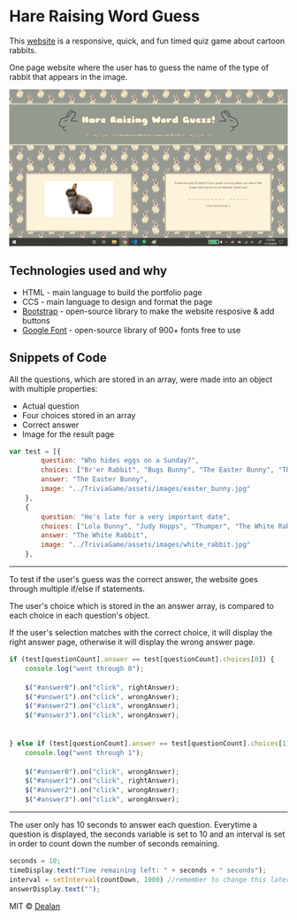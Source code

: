 # Hare Raising Word Guess

This [website](https://ddiongzon001.github.io/Word_Guess_Game/) is a responsive, quick, and fun timed quiz game about cartoon rabbits.

One page website where the user has to guess the name of the type of rabbit that appears in the image.

![wholepage](assets/images/wholepage.png)

## Technologies used and why
* HTML - main language to build the portfolio page
* CCS - main language to design and format the page
* [Bootstrap](https://getbootstrap.com/) - open-source library to make the website resposive & add buttons
* [Google Font](https://fonts.google.com/) - open-source library of 900+ fonts free to use

## Snippets of Code

All the questions, which are stored in an array, were made into an object with multiple properties:
* Actual question
* Four choices stored in an array
* Correct answer
* Image for the result page
```javascript
var test = [{
        question: "Who hides eggs on a Sunday?",
        choices: ["Br'er Rabbit", "Bugs Bunny", "The Easter Bunny", "The White Rabbit"],
        answer: "The Easter Bunny",
        image: "../TriviaGame/assets/images/easter_bunny.jpg"
    },
    {
        question: "He's late for a very important date",
        choices: ["Lola Bunny", "Judy Hopps", "Thumper", "The White Rabbit"],
        answer: "The White Rabbit",
        image: "../TriviaGame/assets/images/white_rabbit.jpg"
    },
```
-----
To test if the user's guess was the correct answer, the website goes through multiple if/else if statements.

The user's choice which is stored in the an answer array, is compared to each choice in each question's object.

If the user's selection matches with the correct choice, it will display the right answer page, otherwise it will display the wrong answer page.

```javascript
if (test[questionCount].answer == test[questionCount].choices[0]) {
    console.log("went through 0");

    $("#answer0").on("click", rightAnswer);
    $("#answer1").on("click", wrongAnswer);
    $("#answer2").on("click", wrongAnswer);
    $("#answer3").on("click", wrongAnswer);


} else if (test[questionCount].answer == test[questionCount].choices[1]){
    console.log("went through 1");

    $("#answer0").on("click", wrongAnswer);
    $("#answer1").on("click", rightAnswer);
    $("#answer2").on("click", wrongAnswer);
    $("#answer3").on("click", wrongAnswer);
```
----
The user only has 10 seconds to answer each question. Everytime a question is displayed, the seconds variable is set to 10 and an interval is set in order to count down the number of seconds remaining.
```javascript
seconds = 10;
timeDisplay.text("Time remaining left: " + seconds + " seconds");
interval = setInterval(countDown, 1000) //remember to change this later!
answerDisplay.text("");
```
MIT © [Dealan](https://ddiongzon001.github.io/)
